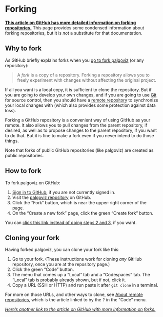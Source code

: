 <!-- SPDX-License-Identifier: 0BSD -->

# Forking

[**This article on GitHub has more detailed information on forking
repositories.**](https://docs.github.com/en/get-started/quickstart/fork-a-repo)
This page provides some condensed information about forking repositories, but
it is *not* a substitute for that documentation.

## Why to fork

As GitHub briefly explains forks when you [go to fork
palgoviz](https://github.com/EliahKagan/palgoviz/fork) (or any repository):

> A *fork* is a copy of a repository. Forking a repository allows you to freely
> experiment with changes without affecting the original project.

If all you want is a local copy, it is sufficient to clone the repository. But
if you are going to develop your own changes, and if you are going to use
[Git](https://git-scm.com/) for source control, then you should have a [remote
repository](https://git-scm.com/book/en/v2/Git-Basics-Working-with-Remotes) to
synchronize your local changes with (which also provides some protection
against data loss).

Forking a GitHub repository is a convenient way of using GitHub as your remote.
It also allows you to pull changes from the parent repository, if desired, as
well as to propose changes to the parent repository, if you want to do that.
But it is fine to make a fork even if you never intend to do those things.

Note that forks of public GitHub repositories (like palgoviz) are created as
public repositories.

## How to fork

To fork palgoviz on GitHub:

1. [Sign in to GitHub](https://github.com/login), if you are not currently
   signed in.
2. Visit the [palgoviz repository](https://github.com/EliahKagan/palgoviz) on
   GitHub.
3. Click the “Fork” button, which is near the upper-right corner of the page.
4. On the “Create a new fork” page, click the green “Create fork” button.

You can [click this link instead of doing steps 2 and
3](https://github.com/EliahKagan/palgoviz/fork), if you want.

## Cloning your fork

Having forked palgoviz, you can clone your fork like this:

1. Go to your fork. (These instructions work for cloning *any* GitHub
   repository, once you are at the repository page.)
2. Click the green “Code” button.
3. The menu that comes up a “Local” tab and a “Codespaces” tab. The “Local” tab
   is probably already shown, but if not, click it.
4. Copy a URL (SSH or HTTP) and run paste it after `git clone` in a terminal.

For more on those URLs, and other ways to clone, see [About remote
repositories](https://docs.github.com/en/get-started/getting-started-with-git/about-remote-repositories),
which is the article linked to by the <kbd>?</kbd> in the “Code” menu.

[*Here’s another link to the article on GitHub with more information on
forks.*](https://docs.github.com/en/get-started/quickstart/fork-a-repo)
